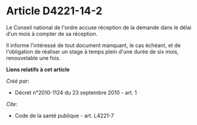 # Article D4221-14-2

Le Conseil national de l'ordre accuse réception de la demande dans le délai d'un mois à compter de sa réception. 

Il informe l'intéressé de tout document manquant, le cas échéant, et de l'obligation de réaliser un stage à temps plein d'une
durée de six mois, renouvelable une fois.

**Liens relatifs à cet article**

_Créé par_:

  - Décret n°2010-1124 du 23 septembre 2010 - art. 1

_Cite_:

  - Code de la santé publique - art. L4221-7

